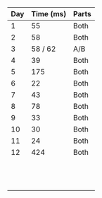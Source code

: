 | Day | Time (ms) | Parts |
|-----|-----------|-------|
|   1 |        55 | Both  |
|   2 |        58 | Both  |
|   3 |   58 / 62 | A/B   |
|   4 |        39 | Both  |
|   5 |       175 | Both  |
|   6 |        22 | Both  |
|   7 |        43 | Both  |
|   8 |        78 | Both  |
|   9 |        33 | Both  |
|  10 |        30 | Both  |
|  11 |        24 | Both  |
|  12 |       424 | Both  |
|     |           |       |
|     |           |       |
|     |           |       |
|     |           |       |
|     |           |       |
|     |           |       |
|     |           |       |
|     |           |       |
|     |           |       |
|     |           |       |
|     |           |       |
|     |           |       |